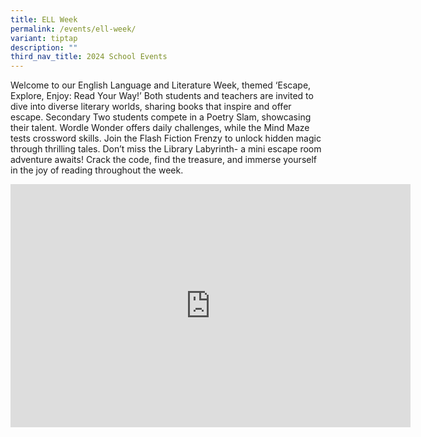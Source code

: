 ```yaml
---
title: ELL Week
permalink: /events/ell-week/
variant: tiptap
description: ""
third_nav_title: 2024 School Events
---
```

<p>Welcome to our English Language and Literature Week, themed ‘Escape, Explore,
Enjoy: Read Your Way!’ Both students and teachers are invited to dive into
diverse literary worlds, sharing books that inspire and offer escape. Secondary
Two students compete in a Poetry Slam, showcasing their talent. Wordle
Wonder offers daily challenges, while the Mind Maze tests crossword skills.
Join the Flash Fiction Frenzy to unlock hidden magic through thrilling
tales. Don’t miss the Library Labyrinth- a mini escape room adventure awaits!
Crack the code, find the treasure, and immerse yourself in the joy of reading
throughout the week.</p>
<p></p>
<p></p>
<div class="iframe-wrapper">
<iframe height="389" width="640" allowfullscreen="true" frameborder="0" src="https://docs.google.com/presentation/d/e/2PACX-1vQCZIRNDlErdKwhMBWNUqC6oSodyfnp72JcRpxHe2obzOHEhUnkvis4U7on6jDO-g/embed?start=true&amp;loop=true&amp;delayms=3000"></iframe>
</div>
<p></p>